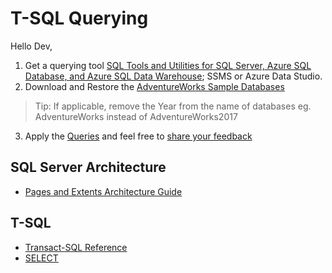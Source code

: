 # T-SQL Querying

Hello Dev, 

1. Get a querying tool [SQL Tools and Utilities for SQL Server, Azure SQL Database, and Azure SQL Data Warehouse](https://docs.microsoft.com/en-us/sql/tools/overview-sql-tools?view=sql-server-2017); SSMS or Azure Data Studio.
2. Download and Restore the [AdventureWorks Sample Databases](https://github.com/NajiElKotob/T-SQL_Querying/blob/master/Sample%20Databases.md)
> Tip: If applicable, remove the Year from the name of databases eg. AdventureWorks instead of AdventureWorks2017
3. Apply the [Queries](https://github.com/NajiElKotob/T-SQL_Querying/blob/master/Querying-AdventureWorks.sql) and feel free to [share your feedback](https://github.com/NajiElKotob/T-SQL_Querying/issues)

## SQL Server Architecture
* [Pages and Extents Architecture Guide](https://docs.microsoft.com/en-us/sql/relational-databases/pages-and-extents-architecture-guide)

## T-SQL 
* [Transact-SQL Reference](https://docs.microsoft.com/en-us/sql/t-sql/language-reference?view=sql-server-2017)
* [SELECT](https://docs.microsoft.com/en-us/sql/t-sql/queries/select-transact-sql)
